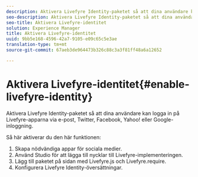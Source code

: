 ```yaml
---
description: Aktivera Livefyre Identity-paketet så att dina användare kan logga in på Livefyre-apparna via e-post, Twitter, Facebook, Yahoo! eller Google-inloggning.
seo-description: Aktivera Livefyre Identity-paketet så att dina användare kan logga in på Livefyre-apparna via e-post, Twitter, Facebook, Yahoo! eller Google-inloggning.
seo-title: Aktivera Livefyre-identitet
solution: Experience Manager
title: Aktivera Livefyre-identitet
uuid: 9bb5e168-4596-42a7-9105-e09c65c5e3ae
translation-type: tm+mt
source-git-commit: 67aeb3de964473b326c88c3a3f81ff48a6a12652

---
```



# Aktivera Livefyre-identitet{#enable-livefyre-identity}

Aktivera Livefyre Identity-paketet så att dina användare kan logga in på Livefyre-apparna via e-post, Twitter, Facebook, Yahoo! eller Google-inloggning.

Så här aktiverar du den här funktionen:

1. Skapa nödvändiga appar för sociala medier.
1. Använd Studio för att lägga till nycklar till Livefyre-implementeringen.
1. Lägg till paketet på sidan med Livefyre.js och Livefyre.require.
1. Konfigurera Livefyre Identity-översättningar.
